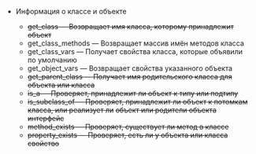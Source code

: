 -   Информация о классе и объекте

    -   ~~get_class — Возвращает имя класса, которому принадлежит объект~~
    -   get_class_methods — Возвращает массив имён методов класса
    -   get_class_vars — Получает свойства класса, которые объявили по умолчанию
    -   get_object_vars — Возвращает свойства указанного объекта
    -   ~~get_parent_class — Получает имя родительского класса для объекта или класса~~
    -   ~~is_a — Проверяет, принадлежит ли объект к типу или подтипу~~
    -   ~~is_subclass_of — Проверяет, принадлежит ли объект к потомкам класса, или реализует ли~~
        ~~объект или родители объекта интерфейс~~
    -   ~~method_exists — Проверяет, существует ли метод в классе~~
    -   ~~property_exists — Проверяет, есть ли у объекта или класса свойство~~
